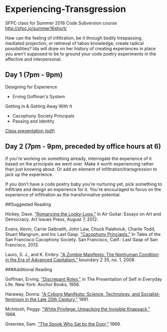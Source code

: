 # Experiencing-Transgression
SFPC class for Summer 2016 Code Subversion course
http://sfpc.io/summer16short/

How can the feeling of infiltration, be it through bodily trespassing, mediated projection, or retrieval of taboo knowledge, create radical possibilities? Ida will draw on her history of creating experiences in place you aren’t supposed to be to ground your code poetry experiments in the affective and interpersonal.

## Day 1 (7pm - 9pm)

Designing for Experience
- Erving Goffman's System

Getting in & Getting Away With It
- Cacophony Society Principals
- Passing and Identity

[Class presentation (pdf)](https://github.com/idamantium/Experiencing-Transgression/blob/master/SFPC-ExperiencingTransgression(Presentation).pdf)


## Day 2 (7pm - 9pm, preceded by office hours at 6)

If you're working on something already, interrogate the experience of it based on the principals we went over. Make it worth experiencing rather than just knowing about. Or add an element of infiltration/transgression to jack up the experience.

If you don't have a code poetry baby you're nurturing yet, pick something to infiltrate and design an experience for it. You're encouraged to focus on the experience of infiltration as the transformative potential.

##Suggested Reading

Hickey, Dave. ["Romancing the Looky-Loos."](https://github.com/idamantium/Experiencing-Transgression/blob/master/Readings/Romancing%20the%20Looky-Loos.pdf) In Air Guitar: Essays on Art and Democracy. Art Issues Press, August 7, 2012. 

Evans, Kevin, Carrie Galbraith, John Law, Chuck Palahniuk, Charlie Todd, Stuart Mangrum, and Inc Last Gasp. ["Cacophony Princiapls."](https://github.com/idamantium/Experiencing-Transgression/blob/master/Readings/CacophonyPrincipals.pdf) In Tales of the San Francisco Cacophony Society. San Francisco, Calif.: Last Gasp of San Francisco, 2013. 

Lauro, S. J., and K. Embry. ["A Zombie Manifesto: The Nonhuman Condition in the Era of Advanced Capitalism."](https://github.com/idamantium/Experiencing-Transgression/blob/master/Readings/A%20Zombie%20Manifesto%20The%20Nonhum.pdf) boundary 2 35, no. 1, 2008. 

###Additional Reading

Goffman, Erving. ["Discrepant Roles,"](https://github.com/idamantium/Experiencing-Transgression/blob/master/Readings/Goffman_Erving_The_Presentation_of_Self_in_Everyday_Life(DiscrepantRoles).pdf) in The Presentation of Self in Everyday Life. New York: Anchor Books, 1956.   

Haraway, Donna. ["A Cyborg Manifesto: Science, Technology, and Socialist-feminism in the Late 20th Century,"](https://github.com/idamantium/Experiencing-Transgression/blob/master/Readings/Haraway-CyborgManifesto.pdf) 1991.

McIntosh, Peggy. ["White Privilege: Unpacking the Invisible Knapsack,"](https://github.com/idamantium/Experiencing-Transgression/blob/master/Readings/PartI_CreatingAwareness_WhitePrivilegeUnpackingtheInvisibleKnapsack.pdf) 1988.

Greenlee, Sam. ["The Spook Who Sat by the Door,"](https://en.wikipedia.org/wiki/The_Spook_Who_Sat_by_the_Door_(novel)) 1969.   



